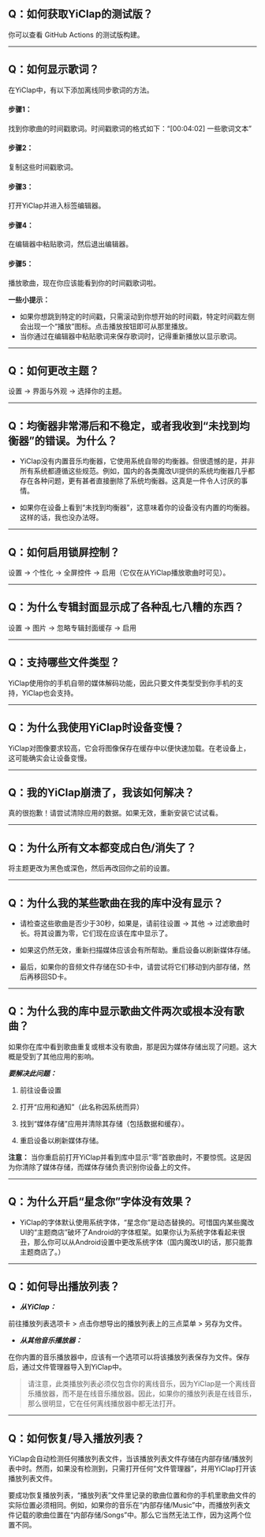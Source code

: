 ## **Q：如何获取YiClap的测试版？**
你可以查看 GitHub Actions 的测试版构建。

___

## **Q：如何显示歌词？**
在YiClap中，有以下添加离线同步歌词的方法。

#### 步骤1：
找到你歌曲的时间戳歌词。时间戳歌词的格式如下：“[00:04:02] 一些歌词文本”
#### 步骤2：
复制这些时间戳歌词。
#### 步骤3：
打开YiClap并进入标签编辑器。
#### 步骤4：
在编辑器中粘贴歌词，然后退出编辑器。
#### 步骤5：
播放歌曲，现在你应该能看到你的时间戳歌词啦。

**一些小提示：**
- 如果你想跳到特定的时间戳，只需滚动到你想开始的时间戳，特定时间戳左侧会出现一个“播放”图标。点击播放按钮即可从那里播放。
- 当你通过在编辑器中粘贴歌词来保存歌词时，记得重新播放以显示歌词。

___

## **Q：如何更改主题？**
设置 -> 界面与外观 -> 选择你的主题。
___

## **Q：均衡器非常滞后和不稳定，或者我收到“未找到均衡器”的错误。为什么？**
- YiClap没有内置音乐均衡器，它使用系统自带的均衡器。但很遗憾的是，并非所有系统都遵循这些规范。例如，国内的各类魔改UI提供的系统均衡器几乎都存在各种问题，更有甚者直接删除了系统均衡器。这真是一件令人讨厌的事情。

- 如果你在设备上看到“未找到均衡器”，这意味着你的设备没有内置的均衡器。这样的话，我也没办法呀。
___

## **Q：如何启用锁屏控制？**
设置 -> 个性化 -> 全屏控件 -> 启用（它仅在从YiClap播放歌曲时可见）。
___

## **Q：为什么专辑封面显示成了各种乱七八糟的东西？**
设置 -> 图片 -> 忽略专辑封面缓存 -> 启用
___

## **Q：支持哪些文件类型？**
YiClap使用你的手机自带的媒体解码功能，因此只要文件类型受到你手机的支持，YiClap也会支持。
___

## **Q：为什么我使用YiClap时设备变慢？**
YiClap对图像要求较高，它会将图像保存在缓存中以便快速加载。在老设备上，这可能确实会让设备变慢。
___

## **Q：我的YiClap崩溃了，我该如何解决？**
真的很抱歉！请尝试清除应用的数据。如果无效，重新安装它试试看。
___

## **Q：为什么所有文本都变成白色/消失了？**
将主题更改为黑色或深色，然后再改回你之前的设置。
___

## **Q：为什么我的某些歌曲在我的库中没有显示？**
- 请检查这些歌曲是否少于30秒，如果是，请前往设置 -> 其他 -> 过滤歌曲时长。将其设置为零，它们现在应该在库中显示了。

- 如果这仍然无效，重新扫描媒体应该会有所帮助。重启设备以刷新媒体存储。

- 最后，如果你的音频文件存储在SD卡中，请尝试将它们移动到内部存储，然后再移回SD卡。

___

## **Q：为什么我的库中显示歌曲文件两次或根本没有歌曲？**
如果你在库中看到歌曲重复或根本没有歌曲，那是因为媒体存储出现了问题。这大概是受到了其他应用的影响。

***要解决此问题：***
1. 前往设备设置

2. 打开“应用和通知”（此名称因系统而异）

3. 找到“媒体存储”应用并清除其存储（包括数据和缓存）。

4. 重启设备以刷新媒体存储。

**注意：** 当你重启前打开YiClap并看到库中显示“零”首歌曲时，不要惊慌。这是因为你清除了媒体存储，而媒体存储负责识别你设备上的文件。
___

## **Q：为什么开启“星念你”字体没有效果？**
- YiClap的字体默认使用系统字体，“星念你”是动态替换的。可惜国内某些魔改UI的“主题商店”破坏了Android的字体框架。如果你认为系统字体看起来很丑，那么你可以从Android设置中更改系统字体（国内魔改UI的话，那只能靠主题商店了。）
___

## **Q：如何导出播放列表？**
- ***从YiClap：***

前往播放列表选项卡 > 点击你想导出的播放列表上的三点菜单 > 另存为文件。

- ***从其他音乐播放器：***

在你内置的音乐播放器中，应该有一个选项可以将该播放列表保存为文件。保存后，通过文件管理器导入到YiClap中。

> 请注意，此类播放列表必须仅包含你的离线音乐，因为YiClap是一个离线音乐播放器，而不是在线音乐播放器。因此，如果你的播放列表是在线音乐，那么很明显，它在任何离线播放器中都无法打开。
___

## **Q：如何恢复/导入播放列表？**
YiClap会自动检测任何播放列表文件，当该播放列表文件存储在内部存储/播放列表中时。然而，如果没有检测到，只需打开任何“文件管理器”，并用YiClap打开该播放列表文件。

要成功恢复播放列表，“播放列表”文件里记录的歌曲位置和你的手机里歌曲文件的实际位置必须相同。例如，如果你的音乐在“内部存储/Music”中，而播放列表文件记载的歌曲位置在“内部存储/Songs”中。那么它当然无法工作，因为这两个位置不同。
